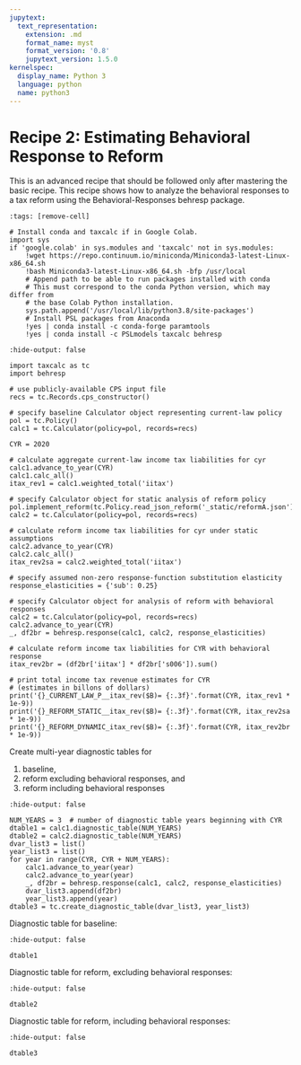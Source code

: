 ```yaml
---
jupytext:
  text_representation:
    extension: .md
    format_name: myst
    format_version: '0.8'
    jupytext_version: 1.5.0
kernelspec:
  display_name: Python 3
  language: python
  name: python3
---
```


# Recipe 2: Estimating Behavioral Response to Reform

This is an advanced recipe that should be followed only after mastering the basic recipe.
This recipe shows how to analyze the behavioral responses to a tax reform using the Behavioral-Responses behresp package.

```{code-cell} ipython3
:tags: [remove-cell]

# Install conda and taxcalc if in Google Colab.
import sys
if 'google.colab' in sys.modules and 'taxcalc' not in sys.modules:
    !wget https://repo.continuum.io/miniconda/Miniconda3-latest-Linux-x86_64.sh
    !bash Miniconda3-latest-Linux-x86_64.sh -bfp /usr/local
    # Append path to be able to run packages installed with conda
    # This must correspond to the conda Python version, which may differ from
    # the base Colab Python installation.
    sys.path.append('/usr/local/lib/python3.8/site-packages')
    # Install PSL packages from Anaconda
    !yes | conda install -c conda-forge paramtools
    !yes | conda install -c PSLmodels taxcalc behresp
```

```{code-cell} ipython3
:hide-output: false

import taxcalc as tc
import behresp

# use publicly-available CPS input file
recs = tc.Records.cps_constructor()

# specify baseline Calculator object representing current-law policy
pol = tc.Policy()
calc1 = tc.Calculator(policy=pol, records=recs)

CYR = 2020

# calculate aggregate current-law income tax liabilities for cyr
calc1.advance_to_year(CYR)
calc1.calc_all()
itax_rev1 = calc1.weighted_total('iitax')

# specify Calculator object for static analysis of reform policy
pol.implement_reform(tc.Policy.read_json_reform('_static/reformA.json'))
calc2 = tc.Calculator(policy=pol, records=recs)

# calculate reform income tax liabilities for cyr under static assumptions
calc2.advance_to_year(CYR)
calc2.calc_all()
itax_rev2sa = calc2.weighted_total('iitax')

# specify assumed non-zero response-function substitution elasticity
response_elasticities = {'sub': 0.25}

# specify Calculator object for analysis of reform with behavioral responses
calc2 = tc.Calculator(policy=pol, records=recs)
calc2.advance_to_year(CYR)
_, df2br = behresp.response(calc1, calc2, response_elasticities)

# calculate reform income tax liabilities for CYR with behavioral response
itax_rev2br = (df2br['iitax'] * df2br['s006']).sum()

# print total income tax revenue estimates for CYR
# (estimates in billons of dollars)
print('{}_CURRENT_LAW_P__itax_rev($B)= {:.3f}'.format(CYR, itax_rev1 * 1e-9))
print('{}_REFORM_STATIC__itax_rev($B)= {:.3f}'.format(CYR, itax_rev2sa * 1e-9))
print('{}_REFORM_DYNAMIC_itax_rev($B)= {:.3f}'.format(CYR, itax_rev2br * 1e-9))
```

Create multi-year diagnostic tables for
1. baseline,
2. reform excluding behavioral responses, and
3. reform including behavioral responses

```{code-cell} ipython3
:hide-output: false

NUM_YEARS = 3  # number of diagnostic table years beginning with CYR
dtable1 = calc1.diagnostic_table(NUM_YEARS)
dtable2 = calc2.diagnostic_table(NUM_YEARS)
dvar_list3 = list()
year_list3 = list()
for year in range(CYR, CYR + NUM_YEARS):
    calc1.advance_to_year(year)
    calc2.advance_to_year(year)
    _, df2br = behresp.response(calc1, calc2, response_elasticities)
    dvar_list3.append(df2br)
    year_list3.append(year)
dtable3 = tc.create_diagnostic_table(dvar_list3, year_list3)
```

Diagnostic table for baseline:

```{code-cell} ipython3
:hide-output: false

dtable1
```

Diagnostic table for reform, excluding behavioral responses:

```{code-cell} ipython3
:hide-output: false

dtable2
```

Diagnostic table for reform, including behavioral responses:

```{code-cell} ipython3
:hide-output: false

dtable3
```
